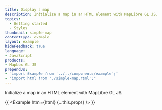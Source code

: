```yaml
---
title: Display a map
description: Initialize a map in an HTML element with MapLibre GL JS.
topics:
  - Getting started
  - Styles
thumbnail: simple-map
contentType: example
layout: example
hideFeedback: true
language:
- JavaScript
products:
- Mapbox GL JS
prependJs:
- "import Example from '../../components/example';"
- "import html from './simple-map.html';"
---
```


Initialize a map in an HTML element with MapLibre GL JS.

{{ <Example html={html} {...this.props} /> }}
